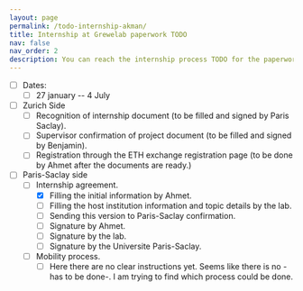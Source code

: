 ```yaml
---
layout: page
permalink: /todo-internship-akman/
title: Internship at Grewelab paperwork TODO
nav: false
nav_order: 2
description: You can reach the internship process TODO for the paperwork.
---
```


- [ ] Dates:
	- [ ] 27 january -- 4 July
- [ ] Zurich Side
	- [ ] Recognition of internship document (to be filled and signed by Paris Saclay).
	- [ ] Supervisor confirmation of project document (to be filled and signed by Benjamin).
	- [ ] Registration through the ETH exchange registration page (to be done by Ahmet after the documents are ready.)
- [ ] Paris-Saclay side
	- [ ] Internship agreement.
		- [x] Filling the initial information by Ahmet.
		- [ ] Filling the host institution information and topic details by the lab.
		- [ ] Sending this version to Paris-Saclay confirmation.
		- [ ] Signature by Ahmet.
		- [ ] Signature by the lab.
		- [ ] Signature by the Universite Paris-Saclay. 
	- [ ] Mobility process.
		- [ ] Here there are no clear instructions yet. Seems like there is no -has to be done-. I am trying to find which process could be done.

